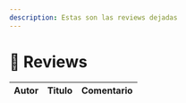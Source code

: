 ```yaml
---
description: Estas son las reviews dejadas
---
```


# 📝 Reviews

| Autor          | Titulo              | Comentario |
| -------------- | ------------------- | ---------- |
